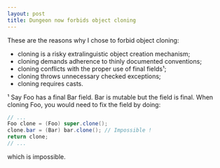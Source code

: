 ```yaml
---
layout: post
title: Dungeon now forbids object cloning
---
```


These are the reasons why I chose to forbid object cloning:

+ cloning is a risky extralinguistic object creation mechanism;
+ cloning demands adherence to thinly documented conventions;
+ cloning conflicts with the proper use of final fields¹;
+ cloning throws unnecessary checked exceptions;
+ cloning requires casts.

¹ Say Foo has a final Bar field. Bar is mutable but the field is final.
When cloning Foo, you would need to fix the field by doing:

```java
// ...
Foo clone = (Foo) super.clone();
clone.bar = (Bar) bar.clone(); // Impossible !
return clone;
// ...
```

which is impossible.
